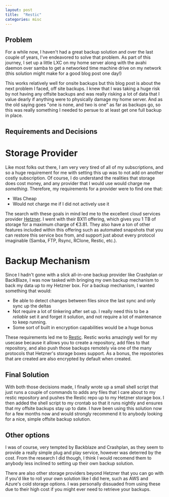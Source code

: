 ```yaml
---
layout: post
title:  "Restic"
categories: misc
---
```


## Problem

For a while now, I haven't had a great backup solution and over the last couple of years, I've endeavored to solve that problem.
As part of this journey, I set up a little LXC on my home server along with the avahi daemon over samba to get a networked time machine drive on my network 
(this solution might make for a good blog post one day!)

This works relatively well for onsite backups but this blog post is about the next problem I faced, off site backups. I knew that I was taking a huge risk by not having any offsite backups
and was really risking a lot of data that I value dearly if anything were to physically damage my home server. And as the old saying goes "one is none, and two is one" as far as backups go,
so this was really something I needed to persue to at least get one full backup in place.


## Requirements and Decisions

# Storage Provider
Like most folks out there, I am very very tired of all of my subscriptions, and so a huge requirement for me with setting this up was to not add on another costly subscription.
Of course, I do understand the realities that storage does cost money, and any provider that I would use would charge me *something*. Therefore, my requirements for a provider were to find one that:
- Was Cheap
- Would not charge me if I did not actively use it


The search with these goals in mind led me to the excellent cloud services provider [Hetzner](https://www.hetzner.com/). I went with their BX11 offering, which gives you
1 TB of storage for a maximum charge of €3.81. They also have a ton of other features included within this offering such as automated snapshots that you can restore this service box from,
and support just about every protocol imaginable (Samba, FTP, Rsync, RClone, Restic, etc.).


# Backup Mechanism
Since I hadn't gone with a slick all-in-one backup provider like Crashplan or BackBlaze, I was now tasked with bringing my own backup mechanism to back my data up to my Hetzner box.
For a backup mechanism, I wanted something that would:
- Be able to detect changes between files since the last sync and only sync up the deltas
- Not require a lot of tinkering after set up. I really need this to be a *reliable* set it and forget it solution, and not require a lot of maintenance to keep running.
- Some sort of built in encryption capabilities would be a huge bonus


These requirements led me to [Restic](https://restic.net/). Restic works amazingly well for my usecase because it allows you to create a repository, add files to that repository, and also push those backups remotely via one of the many protocols that Hetzner's storage boxes support. As a bonus, the repostories that are created are also encrypted by default when created.


## Final Solution
With both those decisions made, I finally wrote up a small shell script that just runs a couple of commands to adds any files that I care about to my restic repository and pushes the Restic repo up to my Hetzner storage box. I then added the shell script to my crontab so that it runs nightly and ensures that my offsite backups stay up to date. I have been using this solution now for a few months now and would strongly recommend it to anybody looking for a nice, simple offsite backup solution.


## Other options
I was of course, very tempted by Backblaze and Crashplan, as they seem to provide a really simple plug and play service, however was deterred by the cost. From the research I did though, I think I would recomend them to anybody less inclined to setting up their own backup solution.


There are also other storage providers beyond Hetzner that you can go with if you'd like to roll your own solution like I did here, such as AWS and Azure's cold storage options. I was personally dissuaded from using these due to their high cost if you might ever need to retrieve your backups.
